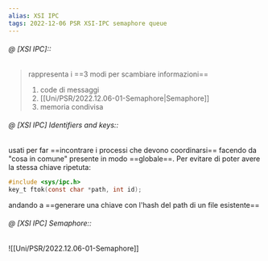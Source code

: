 ```yaml
---
alias: XSI IPC
tags: 2022-12-06 PSR XSI-IPC semaphore queue
---
```


###### @ [XSI IPC]::
> rappresenta i ==3 modi per scambiare informazioni==
> 1. code di messaggi
> 2. [[Uni/PSR/2022.12.06-01-Semaphore|Semaphore]]
> 3. memoria condivisa
<!--ID: 1670436120050-->


###### @ [XSI IPC] Identifiers and keys::
usati per far ==incontrare i processi che devono coordinarsi== facendo da "cosa in comune" presente in modo ==globale==. Per evitare di poter avere la stessa chiave ripetuta:

```c
#include <sys/ipc.h>  
key_t ftok(const char *path, int id);
```

andando a ==generare una chiave con l'hash del path di un file esistente==
<!--ID: 1670484616727-->




###### @ [XSI IPC] Semaphore::
![[Uni/PSR/2022.12.06-01-Semaphore]]